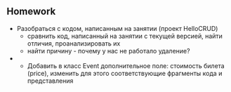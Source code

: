 ## Homework

- Разобраться с кодом, написанным на занятии (проект HelloCRUD)
  - сравнить код, написанный на занятии с текущей версией, найти отличия, проанализировать их
  - найти причину - почему у нас не работало удаление?
- * Добавить в класс Event дополнительное поле: стоимость билета (price), изменить для этого соответствующие фрагменты кода и представления